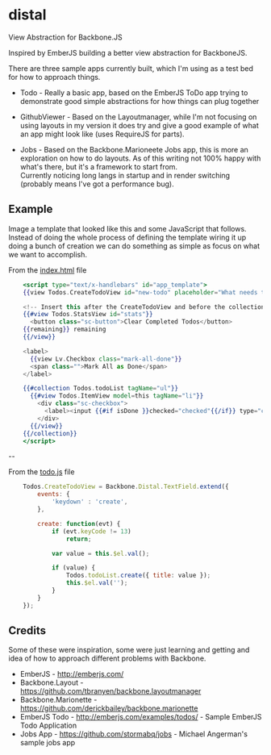 distal
======

View Abstraction for Backbone.JS

Inspired by EmberJS building a better view abstraction for BackboneJS. 

There are three sample apps currently built, which I'm using as a test bed for how to approach things.

* Todo - Really a basic app, based on the EmberJS ToDo app trying to demonstrate good simple
abstractions for how things can plug together

* GithubViewer - Based on the Layoutmanager, while I'm not focusing on using layouts in my version it 
does try and give a good example of what an app might look like (uses RequireJS for parts).

* Jobs - Based on the Backbone.Marioneete Jobs app, this is more an exploration on how to do 
layouts.  As of this writing not 100% happy with what's there, but it's a framework to start from.  
Currently noticing long langs in startup and in render switching (probably means I've got a performance bug).

Example
-------

Image a template that looked like this and some JavaScript that follows.  Instead of doing the
whole process of defining the template wiring it up doing a bunch of creation we can do 
something as simple as focus on what we want to accomplish.

From the [index.html](distal/blob/master/public/index.html) file

```handlebars
    <script type="text/x-handlebars" id="app_template">
    {{view Todos.CreateTodoView id="new-todo" placeholder="What needs to be done?"}}

    <!-- Insert this after the CreateTodoView and before the collection. -->
    {{#view Todos.StatsView id="stats"}}
      <button class="sc-button">Clear Completed Todos</button>
    {{remaining}} remaining
    {{/view}}

    <label>
      {{view Lv.Checkbox class="mark-all-done"}}
      <span class="">Mark All as Done</span>
    </label>

    {{#collection Todos.todoList tagName="ul"}}
      {{#view Todos.ItemView model=this tagName="li"}}
        <div class="sc-checkbox">
          <label><input {{#if isDone }}checked="checked"{{/if}} type="checkbox">{{get title}}</label>
        </div>
      {{/view}}
    {{/collection}}
    </script>
```

--

From the [todo.js](distal/blob/master/public/js/todo.js) file

```JavaScript
    Todos.CreateTodoView = Backbone.Distal.TextField.extend({
        events: {
            'keydown' : 'create',
        },

        create: function(evt) {
            if (evt.keyCode != 13)
                return;

            var value = this.$el.val();

            if (value) {
                Todos.todoList.create({ title: value });
                this.$el.val('');
            }
        }
    });
```
   

Credits
-------

Some of these were inspiration, some were just learning and getting and idea of how to approach
different problems with Backbone.

  * EmberJS - http://emberjs.com/
  * Backbone.Layout - https://github.com/tbranyen/backbone.layoutmanager
  * Backbone.Marionette - https://github.com/derickbailey/backbone.marionette
  * EmberJS Todo - http://emberjs.com/examples/todos/ - Sample EmberJS Todo Application
  * Jobs App - https://github.com/stormabq/jobs - Michael Angerman's sample jobs app
